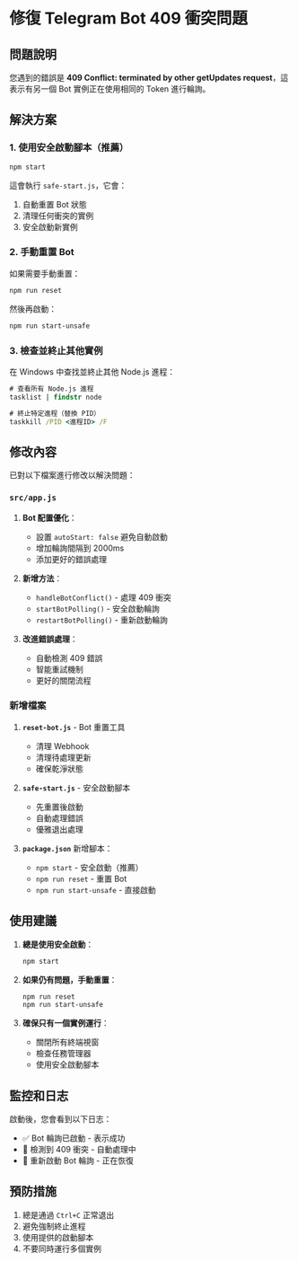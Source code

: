 # 修復 Telegram Bot 409 衝突問題

## 問題說明

您遇到的錯誤是 **409 Conflict: terminated by other getUpdates request**，這表示有另一個 Bot 實例正在使用相同的 Token 進行輪詢。

## 解決方案

### 1. 使用安全啟動腳本（推薦）

```bash
npm start
```

這會執行 `safe-start.js`，它會：
1. 自動重置 Bot 狀態
2. 清理任何衝突的實例
3. 安全啟動新實例

### 2. 手動重置 Bot

如果需要手動重置：

```bash
npm run reset
```

然後再啟動：

```bash
npm run start-unsafe
```

### 3. 檢查並終止其他實例

在 Windows 中查找並終止其他 Node.js 進程：

```cmd
# 查看所有 Node.js 進程
tasklist | findstr node

# 終止特定進程（替換 PID）
taskkill /PID <進程ID> /F
```

## 修改內容

已對以下檔案進行修改以解決問題：

### `src/app.js`
1. **Bot 配置優化**：
   - 設置 `autoStart: false` 避免自動啟動
   - 增加輪詢間隔到 2000ms
   - 添加更好的錯誤處理

2. **新增方法**：
   - `handleBotConflict()` - 處理 409 衝突
   - `startBotPolling()` - 安全啟動輪詢
   - `restartBotPolling()` - 重新啟動輪詢

3. **改進錯誤處理**：
   - 自動檢測 409 錯誤
   - 智能重試機制
   - 更好的關閉流程

### 新增檔案

1. **`reset-bot.js`** - Bot 重置工具
   - 清理 Webhook
   - 清理待處理更新
   - 確保乾淨狀態

2. **`safe-start.js`** - 安全啟動腳本
   - 先重置後啟動
   - 自動處理錯誤
   - 優雅退出處理

3. **`package.json`** 新增腳本：
   - `npm start` - 安全啟動（推薦）
   - `npm run reset` - 重置 Bot
   - `npm run start-unsafe` - 直接啟動

## 使用建議

1. **總是使用安全啟動**：
   ```bash
   npm start
   ```

2. **如果仍有問題，手動重置**：
   ```bash
   npm run reset
   npm run start-unsafe
   ```

3. **確保只有一個實例運行**：
   - 關閉所有終端視窗
   - 檢查任務管理器
   - 使用安全啟動腳本

## 監控和日志

啟動後，您會看到以下日志：
- ✅ Bot 輪詢已啟動 - 表示成功
- 🚨 檢測到 409 衝突 - 自動處理中
- 🔄 重新啟動 Bot 輪詢 - 正在恢復

## 預防措施

1. 總是通過 `Ctrl+C` 正常退出
2. 避免強制終止進程
3. 使用提供的啟動腳本
4. 不要同時運行多個實例